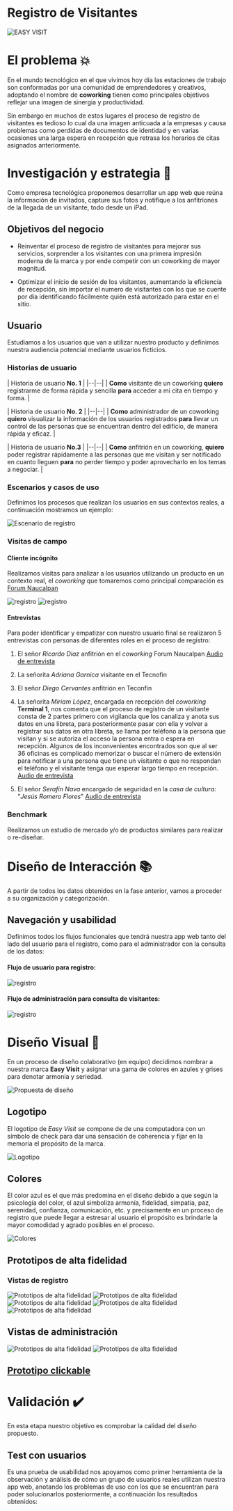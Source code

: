 # Registro de Visitantes

![EASY VISIT](src/images/easyvisit.png)

# El problema :boom:

En el mundo tecnológico en el que vivimos hoy día las estaciones de trabajo son conformadas por una comunidad de emprendedores y creativos, adoptando el nombre de **coworking** tienen como principales objetivos reflejar una imagen de sinergia y productividad.

Sin embargo en muchos de estos lugares el proceso de registro de visitantes es tedioso lo cual da una imagen anticuada a la empresas y causa problemas como perdidas de documentos de identidad y en varias ocasiones una larga espera en recepción que retrasa los horarios de citas asignados anteriormente.

# Investigación y estrategia :pencil:

Como empresa tecnológica proponemos desarrollar un app web que reúna la información de invitados, capture sus fotos y notifique a los anfitriones de la llegada de un visitante, todo desde un iPad.

## Objetivos del negocio

 - Reinventar el proceso de registro de visitantes para mejorar sus servicios, sorprender a los visitantes con una primera impresión moderna de la marca y por ende competir con un coworking de mayor magnitud.

 - Optimizar el inicio de sesión de los visitantes, aumentando la eficiencia de recepción, sin importar el numero de visitantes con los que se cuente por día identificando fácilmente quién está autorizado para estar en el sitio.

## Usuario

 Estudiamos a los usuarios que van a utilizar nuestro producto y definimos nuestra audiencia potencial mediante usuarios ficticios.

### Historias de usuario

| Historia de usuario **No. 1** |
|--|--|
| **Como** visitante de un coworking **quiero** registrarme de forma rápida y sencilla **para** acceder a mi cita en tiempo y forma. |

| Historia de usuario **No. 2** |
|--|--|
| **Como** administrador de un coworking **quiero** visualizar la información de los usuarios registrados **para** llevar un control de las personas que se encuentran dentro del edificio, de manera rápida y eficaz. |

| Historia de usuario **No.3** |
|--|--|
| **Como** anfitrión en un coworking, **quiero** poder registrar rápidamente a las personas que me visitan y ser notificado en cuanto lleguen **para** no perder tiempo y poder aprovecharlo en los temas a negociar. |

### Escenarios y casos de uso

 Definimos los procesos que realizan los usuarios en sus contextos reales, a continuación mostramos un ejemplo:

![Escenario de registro](src/images/escenario.png)

### Visitas de campo

#### Cliente incógnito
Realizamos visitas para analizar a los usuarios utilizando un producto en un contexto real, el *coworking* que tomaremos como principal comparación es [Forum Naucalpan](http://forumnaucalpan.com.mx/)

![registro](src/images/forum.png)
![registro](src/images/recepcion.png)

#### Entrevistas
 Para poder identificar y empatizar con nuestro usuario final se realizaron 5 entrevistas con personas de diferentes roles en el proceso de registro:

1. El señor *Ricardo Diaz* anfitrión en el *coworking* Forum Naucalpan
[Audio de entrevista](audio.com)

2. La señorita *Adriana Garnica* visitante en el Tecnofin

3. El señor *Diego Cervantes* anfitrión en Teconfin

4. La señorita *Miriam López*, encargada en recepción del *coworking* **Terminal 1**, nos comenta que el proceso de registro de un visitante consta de 2 partes primero con vigilancia que los canaliza y anota sus datos en una libreta, para posteriormente pasar con ella y volver a registrar sus datos en otra libreta, se llama por teléfono a la persona que visitan y si se autoriza el acceso la persona entra o espera en recepción. Algunos de los inconvenientes encontrados son que al ser 36 oficinas es complicado memorizar o buscar el número de extensión para notificar a una persona que tiene un visitante o que no respondan el teléfono y el visitante tenga que esperar largo tiempo en recepción.
 [Audio de entrevista](audio.com)

5. El señor *Serafín Nava* encargado de seguridad en la *casa de cultura:* "*Jesús Romero Flores*"
[Audio de entrevista](audio.com)

 ### Benchmark
Realizamos un estudio de mercado y/o de productos similares para realizar o re-diseñar.

# Diseño de Interacción :books:

A partir de todos los datos obtenidos en la fase anterior, vamos a proceder a su organización y categorización.

## Navegación y usabilidad

Definimos todos los flujos funcionales que tendrá nuestra app web tanto del lado del usuario para el registro, como para el administrador con la consulta de los datos:

#### Flujo de usuario para registro:

![registro](src/images/flujo.jpg)

#### Flujo de administración para consulta de visitantes:

![registro](src/images/flujoadmin.jpg)

# Diseño Visual :art:

En un proceso de diseño colaborativo (en equipo) decidimos nombrar a nuestra marca **Easy Visit** y asignar una gama de colores en azules y grises para denotar armonía y seriedad.

![Propuesta de diseño](src/images/diseno.png)

## Logotipo

El logotipo de *Easy Visit* se compone de de una computadora con un símbolo de check para dar una sensación de coherencia y fijar en la memoria el propósito de la marca.

![Logotipo](src/images/logotipo.png)

## Colores

El color azul es el que más predomina en el diseño debido a que según la psicología del color, el azul simboliza armonía, fidelidad, simpatía, paz, serenidad, confianza, comunicación, etc. y precisamente en un proceso de registro que puede llegar a estresar al usuario el propósito es brindarle la mayor comodidad y agrado posibles en el proceso.

![Colores](src/images/colores.png)

## Prototipos de alta fidelidad

### Vistas de registro
![Prototipos de alta fidelidad](src/images/altafidelidad1.png)
![Prototipos de alta fidelidad](src/images/altafidelidad2.png)
![Prototipos de alta fidelidad](src/images/altafidelidad3.png)
![Prototipos de alta fidelidad](src/images/altafidelidad4.png)
![Prototipos de alta fidelidad](src/images/altafidelidad5.png)

## Vistas de administración
![Prototipos de alta fidelidad](src/images/altafidelidad6.png)
![Prototipos de alta fidelidad](src/images/altafidelidad7.png)

## [Prototipo clickable](https://marvelapp.com/9b9ijf7)

# Validación :heavy_check_mark:

En esta etapa nuestro objetivo es comprobar la calidad del diseño propuesto.

## Test con usuarios

Es una prueba de usabilidad nos apoyamos como primer herramienta de la observación y análisis de cómo un grupo de usuarios reales utilizan nuestra app web, anotando los problemas de uso con los que se encuentran para poder solucionarlos posteriormente, a continuación los resultados obtenidos:
